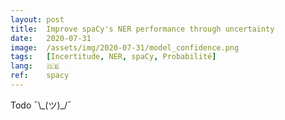 ```yaml
---
layout: post
title:  Improve spaCy's NER performance through uncertainty
date:   2020-07-31
image:  /assets/img/2020-07-31/model_confidence.png
tags:   [Incertitude, NER, spaCy, Probabilité]
lang:   🇬🇧
ref:    spacy
---
```


Todo ¯\\\_(ツ)_/¯